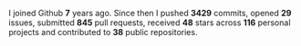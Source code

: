
I joined Github **7** years ago. Since then I pushed **3429** commits, opened **29** issues, submitted **845** pull requests, received **48** stars across **116** personal projects and contributed to **38** public repositories.
